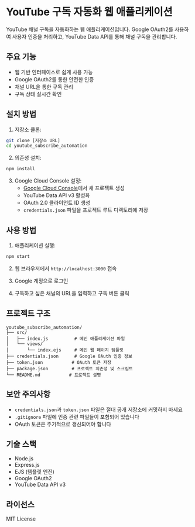 # YouTube 구독 자동화 웹 애플리케이션

YouTube 채널 구독을 자동화하는 웹 애플리케이션입니다. Google OAuth2를 사용하여 사용자 인증을 처리하고, YouTube Data API를 통해 채널 구독을 관리합니다.

## 주요 기능

- 웹 기반 인터페이스로 쉽게 사용 가능
- Google OAuth2를 통한 안전한 인증
- 채널 URL을 통한 구독 관리
- 구독 상태 실시간 확인

## 설치 방법

1. 저장소 클론:
```bash
git clone [저장소 URL]
cd youtube_subscribe_automation
```

2. 의존성 설치:
```bash
npm install
```

3. Google Cloud Console 설정:
   - [Google Cloud Console](https://console.cloud.google.com/)에서 새 프로젝트 생성
   - YouTube Data API v3 활성화
   - OAuth 2.0 클라이언트 ID 생성
   - `credentials.json` 파일을 프로젝트 루트 디렉토리에 저장

## 사용 방법

1. 애플리케이션 실행:
```bash
npm start
```

2. 웹 브라우저에서 `http://localhost:3000` 접속

3. Google 계정으로 로그인

4. 구독하고 싶은 채널의 URL을 입력하고 구독 버튼 클릭

## 프로젝트 구조

```
youtube_subscribe_automation/
├── src/
│   ├── index.js          # 메인 애플리케이션 파일
│   └── views/
│       └── index.ejs     # 메인 웹 페이지 템플릿
├── credentials.json      # Google OAuth 인증 정보
├── token.json           # OAuth 토큰 저장
├── package.json         # 프로젝트 의존성 및 스크립트
└── README.md           # 프로젝트 설명
```

## 보안 주의사항

- `credentials.json`과 `token.json` 파일은 절대 공개 저장소에 커밋하지 마세요
- `.gitignore` 파일에 인증 관련 파일들이 포함되어 있습니다
- OAuth 토큰은 주기적으로 갱신되어야 합니다

## 기술 스택

- Node.js
- Express.js
- EJS (템플릿 엔진)
- Google OAuth2
- YouTube Data API v3

## 라이선스

MIT License 